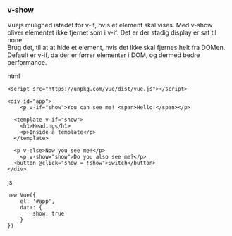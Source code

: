 ### v-show
Vuejs mulighed istedet for v-if, hvis et element skal vises.
Med v-show bliver elementet ikke fjernet som i v-if. Det er der stadig display er sat til none.  
Brug det, til at at hide et element, hvis det ikke skal fjernes helt fra DOMen.  
Default er v-if, da der er førrer elementer i DOM, og dermed bedre performance.  

html
```
<script src="https://unpkg.com/vue/dist/vue.js"></script>

<div id="app">
	<p v-if="show">You can see me! <span>Hello!</span></p>
  
  <template v-if="show">
    <h1>Heading</h1>
    <p>Inside a template</p>
  </template>
  
  <p v-else>Now you see me!</p>
	<p v-show="show">Do you also see me?</p>
  <button @click="show = !show">Switch</button>
</div>
```
js
```
new Vue({
	el: '#app',
	data: {
		show: true
	}
})
```

